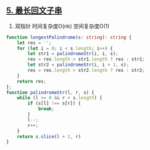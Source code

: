 ## [5. 最长回文子串](https://leetcode.cn/problems/longest-palindromic-substring/)

1. 双指针 时间复杂度O(nk) 空间复杂度O(1)
```ts
function longestPalindrome(s: string): string {
    let res = '';
    for (let i = 0; i < s.length; i++) {
        let str1 = palindromeStr(i, i, s);
        res = res.length > str1.length ? res : str1;
        let str2 = palindromeStr(i, i + 1, s);
        res = res.length > str2.length ? res : str2;
    }
    return res;
};
function palindromeStr(l, r, s) {
    while (l >= 0 && r < s.length) {
        if (s[l] !== s[r]) {
            break;
        }
        l--;
        r++;
    }
    return s.slice(l + 1, r)
}
```